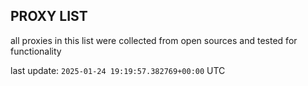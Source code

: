 ## PROXY LIST

all proxies in this list were collected from open sources and tested for functionality

last update: `2025-01-24 19:19:57.382769+00:00` UTC